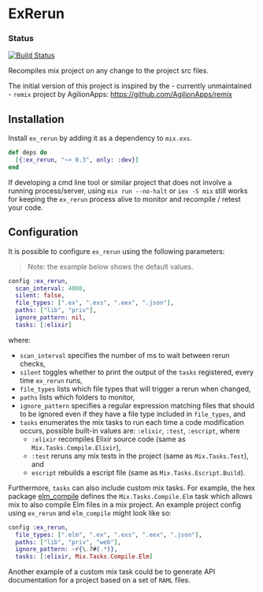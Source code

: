 # ExRerun

### Status

[![Build Status](https://travis-ci.org/dragonwasrobot/ex_rerun.svg?branch=master)](https://travis-ci.org/dragonwasrobot/ex_rerun)

Recompiles mix project on any change to the project src files.

The initial version of this project is inspired by the - currently
unmaintained - `remix` project by AgilionApps:
https://github.com/AgilionApps/remix

## Installation

Install `ex_rerun` by adding it as a dependency to `mix.exs`.

```elixir
def deps do
  [{:ex_rerun, "~> 0.3", only: :dev}]
end
```

If developing a cmd line tool or similar project that does not involve a running
process/server, using `mix run --no-halt` or `iex -S mix` still works for
keeping the `ex_rerun` process alive to monitor and recompile / retest your
code.

## Configuration

It is possible to configure `ex_rerun` using the following parameters:

> Note: the example below shows the default values.

```elixir
config :ex_rerun,
  scan_interval: 4000,
  silent: false,
  file_types: [".ex", ".exs", ".eex", ".json"],
  paths: ["lib", "priv"],
  ignore_pattern: nil,
  tasks: [:elixir]
```

where:

- `scan_interval` specifies the number of ms to wait between rerun checks,
- `silent` toggles whether to print the output of the `tasks` registered, every
  time `ex_rerun` runs,
- `file_types` lists which file types that will trigger a rerun when changed,
- `paths` lists which folders to monitor,
- `ignore_pattern` specifies a regular expression matching files that should to
  be ignored even if they have a file type included in `file_types`, and
- `tasks` enumerates the mix tasks to run each time a code modification
  occurs, possible built-in values are: `:elixir`, `:test`, `:escript`,
  where
  + `:elixir` recompiles Elixir source code (same as `Mix.Tasks.Compile.Elixir`),
  + `:test` reruns any mix tests in the project (same as `Mix.Tasks.Test`), and
  + `escript` rebuilds a escript file (same as `Mix.Tasks.Escript.Build`).

Furthermore, `tasks` can also include custom mix tasks. For example, the hex
package [elm_compile](https://hex.pm/packages/elm_compile) defines the
`Mix.Tasks.Compile.Elm` task which allows mix to also compile Elm files in a mix
project. An example project config using `ex_rerun` and `elm_compile` might look
like so:

```elixir
config :ex_rerun,
  file_types: [".elm", ".ex", ".exs", ".eex", ".json"],
  paths: ["lib", "priv", "web"],
  ignore_pattern: ~r{\.?#(.*)},
  tasks: [:elixir, Mix.Tasks.Compile.Elm]
```

Another example of a custom mix task could be to generate API documentation for
a project based on a set of `RAML` files.
